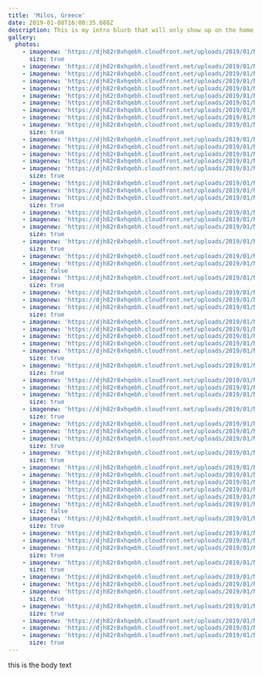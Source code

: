 ```yaml
---
title: 'Milos, Greece'
date: 2019-01-08T16:00:35.688Z
description: This is my intro blurb that will only show up on the home page.
gallery:
  photos:
    - imagenew: 'https://djh82r8xhqebh.cloudfront.net/uploads/2019/01/Milos_Blog-1.jpg'
      size: true
    - imagenew: 'https://djh82r8xhqebh.cloudfront.net/uploads/2019/01/Milos_Blog-2.jpg'
    - imagenew: 'https://djh82r8xhqebh.cloudfront.net/uploads/2019/01/Milos_Blog-3.jpg'
    - imagenew: 'https://djh82r8xhqebh.cloudfront.net/uploads/2019/01/Milos_Blog-4.jpg'
    - imagenew: 'https://djh82r8xhqebh.cloudfront.net/uploads/2019/01/Milos_Blog-5.jpg'
    - imagenew: 'https://djh82r8xhqebh.cloudfront.net/uploads/2019/01/Milos_Blog-6.jpg'
    - imagenew: 'https://djh82r8xhqebh.cloudfront.net/uploads/2019/01/Milos_Blog-7.jpg'
    - imagenew: 'https://djh82r8xhqebh.cloudfront.net/uploads/2019/01/Milos_Blog-8.jpg'
    - imagenew: 'https://djh82r8xhqebh.cloudfront.net/uploads/2019/01/Milos_Blog-9.jpg'
    - imagenew: 'https://djh82r8xhqebh.cloudfront.net/uploads/2019/01/Milos_Blog-10.jpg'
      size: true
    - imagenew: 'https://djh82r8xhqebh.cloudfront.net/uploads/2019/01/Milos_Blog-11.jpg'
    - imagenew: 'https://djh82r8xhqebh.cloudfront.net/uploads/2019/01/Milos_Blog-12.jpg'
    - imagenew: 'https://djh82r8xhqebh.cloudfront.net/uploads/2019/01/Milos_Blog-13.jpg'
    - imagenew: 'https://djh82r8xhqebh.cloudfront.net/uploads/2019/01/Milos_Blog-14.jpg'
    - imagenew: 'https://djh82r8xhqebh.cloudfront.net/uploads/2019/01/Milos_Blog-15.jpg'
      size: true
    - imagenew: 'https://djh82r8xhqebh.cloudfront.net/uploads/2019/01/Milos_Blog-16.jpg'
    - imagenew: 'https://djh82r8xhqebh.cloudfront.net/uploads/2019/01/Milos_Blog-17.jpg'
    - imagenew: 'https://djh82r8xhqebh.cloudfront.net/uploads/2019/01/Milos_Blog-18.jpg'
      size: true
    - imagenew: 'https://djh82r8xhqebh.cloudfront.net/uploads/2019/01/Milos_Blog-19.jpg'
    - imagenew: 'https://djh82r8xhqebh.cloudfront.net/uploads/2019/01/Milos_Blog-20.jpg'
    - imagenew: 'https://djh82r8xhqebh.cloudfront.net/uploads/2019/01/Milos_Blog-21.jpg'
      size: true
    - imagenew: 'https://djh82r8xhqebh.cloudfront.net/uploads/2019/01/Milos_Blog-22.jpg'
      size: true
    - imagenew: 'https://djh82r8xhqebh.cloudfront.net/uploads/2019/01/Milos_Blog-23.jpg'
    - imagenew: 'https://djh82r8xhqebh.cloudfront.net/uploads/2019/01/Milos_Blog-24.jpg'
      size: false
    - imagenew: 'https://djh82r8xhqebh.cloudfront.net/uploads/2019/01/Milos_Blog-25.jpg'
      size: true
    - imagenew: 'https://djh82r8xhqebh.cloudfront.net/uploads/2019/01/Milos_Blog-26.jpg'
    - imagenew: 'https://djh82r8xhqebh.cloudfront.net/uploads/2019/01/Milos_Blog-27.jpg'
    - imagenew: 'https://djh82r8xhqebh.cloudfront.net/uploads/2019/01/Milos_Blog-28.jpg'
      size: true
    - imagenew: 'https://djh82r8xhqebh.cloudfront.net/uploads/2019/01/Milos_Blog-29.jpg'
    - imagenew: 'https://djh82r8xhqebh.cloudfront.net/uploads/2019/01/Milos_Blog-30.jpg'
    - imagenew: 'https://djh82r8xhqebh.cloudfront.net/uploads/2019/01/Milos_Blog-31.jpg'
    - imagenew: 'https://djh82r8xhqebh.cloudfront.net/uploads/2019/01/Milos_Blog-32.jpg'
    - imagenew: 'https://djh82r8xhqebh.cloudfront.net/uploads/2019/01/Milos_Blog-33.jpg'
      size: true
    - imagenew: 'https://djh82r8xhqebh.cloudfront.net/uploads/2019/01/Milos_Blog-34.jpg'
      size: true
    - imagenew: 'https://djh82r8xhqebh.cloudfront.net/uploads/2019/01/Milos_Blog-35.jpg'
    - imagenew: 'https://djh82r8xhqebh.cloudfront.net/uploads/2019/01/Milos_Blog-36.jpg'
    - imagenew: 'https://djh82r8xhqebh.cloudfront.net/uploads/2019/01/Milos_Blog-37.jpg'
      size: true
    - imagenew: 'https://djh82r8xhqebh.cloudfront.net/uploads/2019/01/Milos_Blog-38.jpg'
      size: true
    - imagenew: 'https://djh82r8xhqebh.cloudfront.net/uploads/2019/01/Milos_Blog-39.jpg'
    - imagenew: 'https://djh82r8xhqebh.cloudfront.net/uploads/2019/01/Milos_Blog-40.jpg'
    - imagenew: 'https://djh82r8xhqebh.cloudfront.net/uploads/2019/01/Milos_Blog-41.jpg'
      size: true
    - imagenew: 'https://djh82r8xhqebh.cloudfront.net/uploads/2019/01/Milos_Blog-42.jpg'
      size: true
    - imagenew: 'https://djh82r8xhqebh.cloudfront.net/uploads/2019/01/Milos_Blog-44.jpg'
    - imagenew: 'https://djh82r8xhqebh.cloudfront.net/uploads/2019/01/Milos_Blog-43.jpg'
    - imagenew: 'https://djh82r8xhqebh.cloudfront.net/uploads/2019/01/Milos_Blog-45.jpg'
    - imagenew: 'https://djh82r8xhqebh.cloudfront.net/uploads/2019/01/Milos_Blog-46.jpg'
    - imagenew: 'https://djh82r8xhqebh.cloudfront.net/uploads/2019/01/Milos_Blog-47.jpg'
    - imagenew: 'https://djh82r8xhqebh.cloudfront.net/uploads/2019/01/Milos_Blog-48.jpg'
      size: false
    - imagenew: 'https://djh82r8xhqebh.cloudfront.net/uploads/2019/01/Milos_Blog-49.jpg'
      size: true
    - imagenew: 'https://djh82r8xhqebh.cloudfront.net/uploads/2019/01/Milos_Blog-50.jpg'
    - imagenew: 'https://djh82r8xhqebh.cloudfront.net/uploads/2019/01/Milos_Blog-51.jpg'
    - imagenew: 'https://djh82r8xhqebh.cloudfront.net/uploads/2019/01/Milos_Blog-52.jpg'
      size: true
    - imagenew: 'https://djh82r8xhqebh.cloudfront.net/uploads/2019/01/Milos_Blog-53.jpg'
      size: true
    - imagenew: 'https://djh82r8xhqebh.cloudfront.net/uploads/2019/01/Milos_Blog-54.jpg'
    - imagenew: 'https://djh82r8xhqebh.cloudfront.net/uploads/2019/01/Milos_Blog-55.jpg'
    - imagenew: 'https://djh82r8xhqebh.cloudfront.net/uploads/2019/01/Milos_Blog-56.jpg'
      size: true
    - imagenew: 'https://djh82r8xhqebh.cloudfront.net/uploads/2019/01/Milos_Blog-57.jpg'
      size: true
    - imagenew: 'https://djh82r8xhqebh.cloudfront.net/uploads/2019/01/Milos_Blog-58.jpg'
    - imagenew: 'https://djh82r8xhqebh.cloudfront.net/uploads/2019/01/Milos_Blog-59.jpg'
    - imagenew: 'https://djh82r8xhqebh.cloudfront.net/uploads/2019/01/Milos_Blog-60.jpg'
      size: true
---
```

this is the body text

